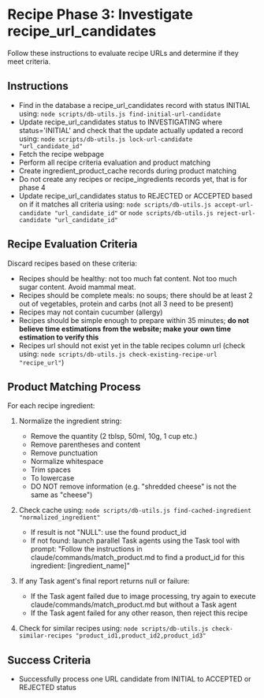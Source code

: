 # Recipe Phase 3: Investigate recipe_url_candidates

Follow these instructions to evaluate recipe URLs and determine if they meet criteria.

## Instructions

- Find in the database a recipe_url_candidates record with status INITIAL using: `node scripts/db-utils.js find-initial-url-candidate`
- Update recipe_url_candidates status to INVESTIGATING where status='INITIAL' and check that the update actually updated a record using: `node scripts/db-utils.js lock-url-candidate "url_candidate_id"`
- Fetch the recipe webpage
- Perform all recipe criteria evaluation and product matching
- Create ingredient_product_cache records during product matching
- Do not create any recipes or recipe_ingredients records yet, that is for phase 4
- Update recipe_url_candidates status to REJECTED or ACCEPTED based on if it matches all criteria using: `node scripts/db-utils.js accept-url-candidate "url_candidate_id"` or `node scripts/db-utils.js reject-url-candidate "url_candidate_id"`

## Recipe Evaluation Criteria

Discard recipes based on these criteria:
- Recipes should be healthy: not too much fat content. Not too much sugar content. Avoid mammal meat.
- Recipes should be complete meals: no soups; there should be at least 2 out of vegetables, protein and carbs (not all 3 need to be present)
- Recipes may not contain cucumber (allergy)
- Recipes should be simple enough to prepare within 35 minutes; **do not believe time estimations from the website; make your own time estimation to verify this**
- Recipes url should not exist yet in the table recipes column url (check using: `node scripts/db-utils.js check-existing-recipe-url "recipe_url"`)

## Product Matching Process

For each recipe ingredient:
1. Normalize the ingredient string:
   - Remove the quantity (2 tblsp, 50ml, 10g, 1 cup etc.)
   - Remove parentheses and content
   - Remove punctuation
   - Normalize whitespace
   - Trim spaces
   - To lowercase
   - DO NOT remove information (e.g. "shredded cheese" is not the same as "cheese")

2. Check cache using: `node scripts/db-utils.js find-cached-ingredient "normalized_ingredient"`
   - If result is not "NULL": use the found product_id
   - If not found: launch parallel Task agents using the Task tool with prompt: "Follow the instructions in claude/commands/match_product.md to find a product_id for this ingredient: [ingredient_name]"

3. If any Task agent's final report returns null or failure:
   - If the Task agent failed due to image processing, try again to execute claude/commands/match_product.md but without a Task agent
   - If the Task agent failed for any other reason, then reject this recipe

4. Check for similar recipes using: `node scripts/db-utils.js check-similar-recipes "product_id1,product_id2,product_id3"`


## Success Criteria

- Successfully process one URL candidate from INITIAL to ACCEPTED or REJECTED status
